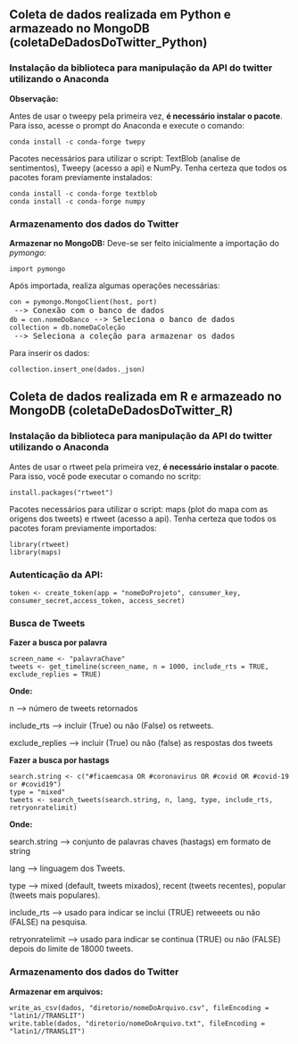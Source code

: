 ## Coleta de dados realizada em Python e armazeado no MongoDB (coletaDeDadosDoTwitter_Python)
### Instalação da biblioteca para manipulação da API do twitter utilizando o Anaconda
**Observação:**
 
Antes de usar o tweepy pela primeira vez, **é necessário instalar o pacote**. Para isso, acesse o prompt do Anaconda e execute o comando:
<pre>
<code>conda install -c conda-forge twepy</code>
</pre>

Pacotes necessários para utilizar o script: TextBlob (analise de sentimentos), Tweepy (acesso a api) e NumPy.
Tenha certeza que todos os pacotes foram previamente instalados:
<pre>
<code>conda install -c conda-forge textblob</code>
<code>conda install -c conda-forge numpy</code>
</pre>

### Armazenamento dos dados do Twitter
**Armazenar no MongoDB:**
Deve-se ser feito inicialmente a importação do *pymongo*:
<pre>
<code>import pymongo</code>
</pre>

Após importada, realiza algumas operações necessárias:
<pre>
<code>con = pymongo.MongoClient(host, port)</code> --> Conexão com o banco de dados
<code>db = con.nomeDoBanco</code> --> Seleciona o banco de dados
<code>collection = db.nomeDaColeção</code> --> Seleciona a coleção para armazenar os dados
</pre>

Para inserir os dados:
<pre>
<code>collection.insert_one(dados._json)</code>
</pre>

## Coleta de dados realizada em R e armazeado no MongoDB (coletaDeDadosDoTwitter_R)
### Instalação da biblioteca para manipulação da API do twitter utilizando o Anaconda
Antes de usar o rtweet pela primeira vez, **é necessário instalar o pacote**. Para isso, você pode executar o comando no scritp:
<pre>
<code>install.packages("rtweet")</code>
</pre>

Pacotes necessários para utilizar o script: maps (plot do mapa com as origens dos tweets) e rtweet (acesso a api).
Tenha certeza que todos os pacotes foram previamente importados:
<pre>
<code>library(rtweet)</code>
<code>library(maps)</code>
</pre>

### Autenticação da API:
<pre>
<code>token <- create_token(app = "nomeDoProjeto", consumer_key, consumer_secret,access_token, access_secret)</code>
</pre>

### Busca de Tweets

**Fazer a busca por palavra**
<pre>
<code>screen_name <- "palavraChave"</code>
<code>tweets <- get_timeline(screen_name, n = 1000, include_rts = TRUE, exclude_replies = TRUE)</code>
</pre>

**Onde:**

<p>n     --> número de tweets retornados</p>
<p>include_rts       --> incluir (True) ou não (False) os retweets.</p>
<p>exclude_replies --> incluir (True) ou não (false) as respostas dos tweets</p>

**Fazer a busca por hastags**
<pre>
<code>search.string <- c("#ficaemcasa OR #coronavirus OR #covid OR #covid-19 or #covid19")</code>
<code>type = "mixed"</code>
<code>tweets <- search_tweets(search.string, n, lang, type, include_rts, retryonratelimit)</code>
</pre>

**Onde:**

<p>search.string     --> conjunto de palavras chaves (hastags) em formato de string</p>
<p>lang       --> linguagem dos Tweets.</p>
<p>type --> mixed (default, tweets mixados), recent (tweets recentes), popular (tweets mais populares).</p>
<p>include_rts --> usado para indicar se inclui (TRUE) retweeets ou não (FALSE) na pesquisa.</p>
<p>retryonratelimit --> usado para indicar se continua (TRUE) ou não (FALSE) depois do limite de 18000 tweets.</p>


### Armazenamento dos dados do Twitter
**Armazenar em arquivos:**
<pre>
<code>write_as_csv(dados, "diretorio/nomeDoArquivo.csv", fileEncoding = "latin1//TRANSLIT")</code>
<code>write.table(dados, "diretorio/nomeDoArquivo.txt", fileEncoding = "latin1//TRANSLIT")</code>
</pre>
